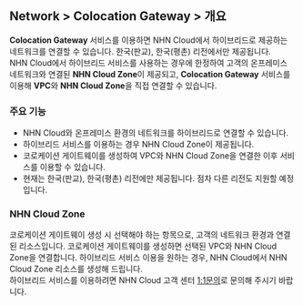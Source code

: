 ## Network > Colocation Gateway > 개요

**Colocation Gateway** 서비스를 이용하면 NHN Cloud에서 하이브리드로 제공하는 네트워크를 연결할 수 있습니다. 한국(판교), 한국(평촌) 리전에서만 제공됩니다.<br>
NHN Cloud에서 하이브리드 서비스를 사용하는 경우에 한정하여 고객의 온프레미스 네트워크와 연결된 **NHN Cloud Zone**이 제공되고, **Colocation Gateway** 서비스를 이용해 **VPC**와 **NHN Cloud Zone**을 직접 연결할 수 있습니다.

### 주요 기능

* NHN Cloud와 온프레미스 환경의 네트워크를 하이브리드로 연결할 수 있습니다.
* 하이브리드 서비스를 이용하는 경우 NHN Cloud Zone이 제공됩니다.
* 코로케이션 게이트웨이를 생성하여 VPC와 NHN Cloud Zone을 연결한 이후 서비스를 이용할 수 있습니다.
* 현재는 한국(판교), 한국(평촌) 리전에만 제공됩니다. 점차 다른 리전도 지원할 예정입니다.

### NHN Cloud Zone

코로케이션 게이트웨이 생성 시 선택해야 하는 항목으로, 고객의 네트워크 환경과 연결된 리소스입니다. 코로케이션 게이트웨이를 생성하면 선택된 VPC와 NHN Cloud Zone을 연결합니다. 하이브리드 서비스 이용을 원하는 경우, NHN Cloud에서 NHN Cloud Zone 리소스를 생성해 드립니다.<br>하이브리드 서비스를 이용하려면 NHN Cloud 고객 센터 [1:1문의](/support/inquiry)로 문의해 주시기 바랍니다.
